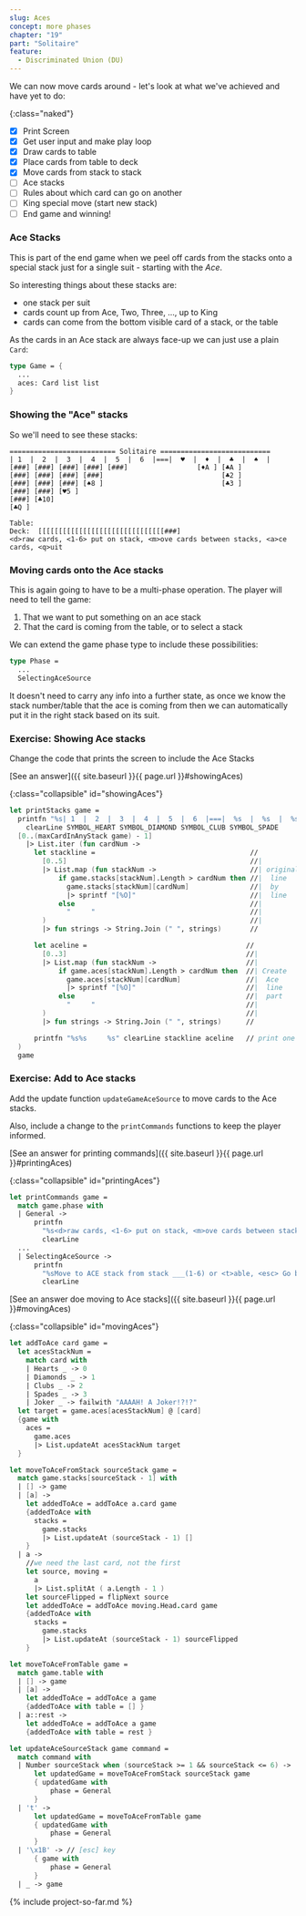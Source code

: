 ```yaml
---
slug: Aces
concept: more phases
chapter: "19"
part: "Solitaire"
feature: 
  - Discriminated Union (DU)
---
```


We can now move cards around - let's look at what we've achieved and have yet to do:

{:class="naked"}
- [x] Print Screen
- [x] Get user input and make play loop
- [x] Draw cards to table
- [x] Place cards from table to deck
- [x] Move cards from stack to stack
- [ ] Ace stacks
- [ ] Rules about which card can go on another
- [ ] King special move (start new stack)
- [ ] End game and winning!

### Ace Stacks

This is part of the end game when we peel off cards from the stacks onto a special stack just for a single suit - starting with the _Ace_.

So interesting things about these stacks are:
- one stack per suit
- cards count up from Ace, Two, Three, ..., up to King
- cards can come from the bottom visible card of a stack, or the table

As the cards in an Ace stack are always face-up we can just use a plain `Card`:
```fsharp
type Game = {
  ...
  aces: Card list list
}
```

### Showing the "Ace" stacks
So we'll need to see these stacks:
```
========================== Solitaire ===========================
| 1  |  2  |  3  |  4  |  5  |  6  |===|  ♥  |  ♦  |  ♣  |  ♠  |
[###] [###] [###] [###] [###]                 [♦A ] [♣A ]
[###] [###] [###] [###]                             [♣2 ]
[###] [###] [###] [♠8 ]                             [♣3 ]
[###] [###] [♥5 ]                  
[###] [♣10]                        
[♣Q ]                              

Table: 
Deck:  [[[[[[[[[[[[[[[[[[[[[[[[[[[[[[[###]
<d>raw cards, <1-6> put on stack, <m>ove cards between stacks, <a>ce cards, <q>uit
```

### Moving cards onto the Ace stacks

This is again going to have to be a multi-phase operation.  The player will need to tell the game:
1. That we want to put something on an ace stack
1. That the card is coming from the table, or to select a stack

We can extend the game phase type to include these possibilities:

```fsharp
type Phase = 
  ...
  SelectingAceSource
```

It doesn't need to carry any info into a further state, as once we know the stack number/table that the ace is coming from then we can automatically put it in the right stack based on its suit.

### Exercise: Showing Ace stacks

Change the code that prints the screen to include the Ace Stacks

[See an answer]({{ site.baseurl }}{{ page.url }}#showingAces)

{:class="collapsible" id="showingAces"}
```fsharp
let printStacks game = 
  printfn "%s| 1  |  2  |  3  |  4  |  5  |  6  |===|  %s  |  %s  |  %s  |  %s  |" 
    clearLine SYMBOL_HEART SYMBOL_DIAMOND SYMBOL_CLUB SYMBOL_SPADE
  [0..(maxCardInAnyStack game) - 1]
    |> List.iter (fun cardNum ->
      let stackline =                                      //
        [0..5]                                             //|
        |> List.map (fun stackNum ->                       //| original
            if game.stacks[stackNum].Length > cardNum then //|  line
              game.stacks[stackNum][cardNum]               //|  by 
              |> sprintf "[%O]"                            //|  line
            else                                           //| 
              "     "                                      //|
        )                                                  //|
        |> fun strings -> String.Join (" ", strings)       //

      let aceline =                                       //
        [0..3]                                            //|
        |> List.map (fun stackNum ->                      //|
            if game.aces[stackNum].Length > cardNum then  //| Create
              game.aces[stackNum][cardNum]                //|  Ace
              |> sprintf "[%O]"                           //|  line
            else                                          //|  part
              "     "                                     //|
        )                                                 //|
        |> fun strings -> String.Join (" ", strings)      //  

      printfn "%s%s     %s" clearLine stackline aceline   // print one after the other
  )
  game
```



### Exercise: Add to Ace stacks

Add the update function `updateGameAceSource` to move cards to the Ace stacks. 

Also, include a change to the `printCommands` functions to keep the player informed.  

[See an answer for printing commands]({{ site.baseurl }}{{ page.url }}#printingAces)

{:class="collapsible" id="printingAces"}
```fsharp
let printCommands game =
  match game.phase with
  | General -> 
      printfn 
        "%s<d>raw cards, <1-6> put on stack, <m>ove cards between stacks, <a>ce cards, <q>uit" 
        clearLine  
  ...
  | SelectingAceSource ->
      printfn 
        "%sMove to ACE stack from stack ___(1-6) or <t>able, <esc> Go back, <q>uit" 
        clearLine    
```

[See an answer doe moving to Ace stacks]({{ site.baseurl }}{{ page.url }}#movingAces)

{:class="collapsible" id="movingAces"}
```fsharp
let addToAce card game =
  let acesStackNum =
    match card with 
    | Hearts _ -> 0
    | Diamonds _ -> 1
    | Clubs _ -> 2
    | Spades _ -> 3
    | Joker _ -> failwith "AAAAH! A Joker!?!?"
  let target = game.aces[acesStackNum] @ [card]
  {game with 
    aces =
      game.aces
      |> List.updateAt acesStackNum target
  }

let moveToAceFromStack sourceStack game =
  match game.stacks[sourceStack - 1] with 
  | [] -> game
  | [a] -> 
    let addedToAce = addToAce a.card game
    {addedToAce with 
      stacks = 
        game.stacks 
        |> List.updateAt (sourceStack - 1) [] 
    }
  | a ->
    //we need the last card, not the first
    let source, moving = 
      a 
      |> List.splitAt ( a.Length - 1 )
    let sourceFlipped = flipNext source
    let addedToAce = addToAce moving.Head.card game
    {addedToAce with 
      stacks = 
        game.stacks 
        |> List.updateAt (sourceStack - 1) sourceFlipped 
    }

let moveToAceFromTable game =
  match game.table with 
  | [] -> game
  | [a] -> 
    let addedToAce = addToAce a game
    {addedToAce with table = [] }
  | a::rest -> 
    let addedToAce = addToAce a game
    {addedToAce with table = rest }

let updateAceSourceStack game command =
  match command with 
  | Number sourceStack when (sourceStack >= 1 && sourceStack <= 6) -> 
      let updatedGame = moveToAceFromStack sourceStack game
      { updatedGame with 
          phase = General
      }
  | 't' ->
      let updatedGame = moveToAceFromTable game
      { updatedGame with 
          phase = General
      }
  | '\x1B' -> // [esc] key
      { game with 
          phase = General
      }    
  | _ -> game  

```

{% include project-so-far.md %}
